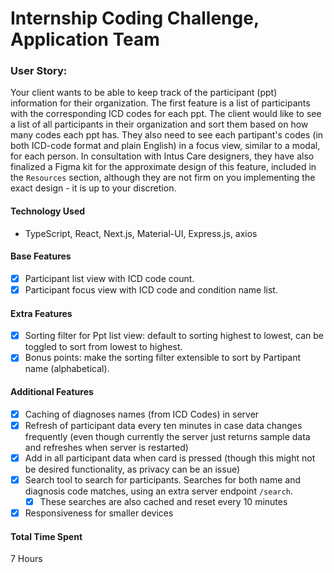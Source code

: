 # Internship Coding Challenge, Application Team

### User Story:

Your client wants to be able to keep track of the participant (ppt) information for their organization. The first feature is a list of participants with the corresponding ICD codes for each ppt. The client would like to see a list of all participants in their organization and sort them based on how many codes each ppt has. They also need to see each partipant's codes (in both ICD-code format and plain English) in a focus view, similar to a modal, for each person. In consultation with Intus Care designers, they have also finalized a Figma kit for the approximate design of this feature, included in the `Resources` section, although they are not firm on you implementing the exact design - it is up to your discretion.

#### Technology Used

- TypeScript, React, Next.js, Material-UI, Express.js, axios

#### Base Features

- [x] Participant list view with ICD code count.
- [x] Participant focus view with ICD code and condition name list.

#### Extra Features

- [x] Sorting filter for Ppt list view: default to sorting highest to lowest, can be toggled to sort from lowest to highest.
- [x] Bonus points: make the sorting filter extensible to sort by Partipant name (alphabetical).

#### Additional Features

- [x] Caching of diagnoses names (from ICD Codes) in server
- [x] Refresh of participant data every ten minutes in case data changes frequently (even though currently the server just returns sample data and refreshes when server is restarted)
- [x] Add in all participant data when card is pressed (though this might not be desired functionality, as privacy can be an issue)
- [x] Search tool to search for participants. Searches for both name and diagnosis code matches, using an extra server endpoint `/search`.
  - [x] These searches are also cached and reset every 10 minutes
- [x] Responsiveness for smaller devices

#### Total Time Spent

7 Hours
